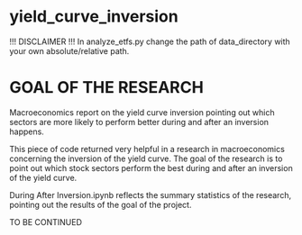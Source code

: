 # yield_curve_inversion

!!! DISCLAIMER !!! 
In analyze_etfs.py change the path of data_directory with your own absolute/relative path. 

<h1>
<bold>GOAL OF THE RESEARCH</bold>
</h1>
Macroeconomics report on the yield curve inversion pointing out which sectors are more likely to perform better during and after an inversion happens.

This piece of code returned very helpful in a research in macroeconomics concerning the inversion of the yield curve. 
The goal of the research is to point out which stock sectors perform the best during and after an inversion of the yield curve. 

During After Inversion.ipynb reflects the summary statistics of the research, pointing out the results of the goal of the project.

TO BE CONTINUED
